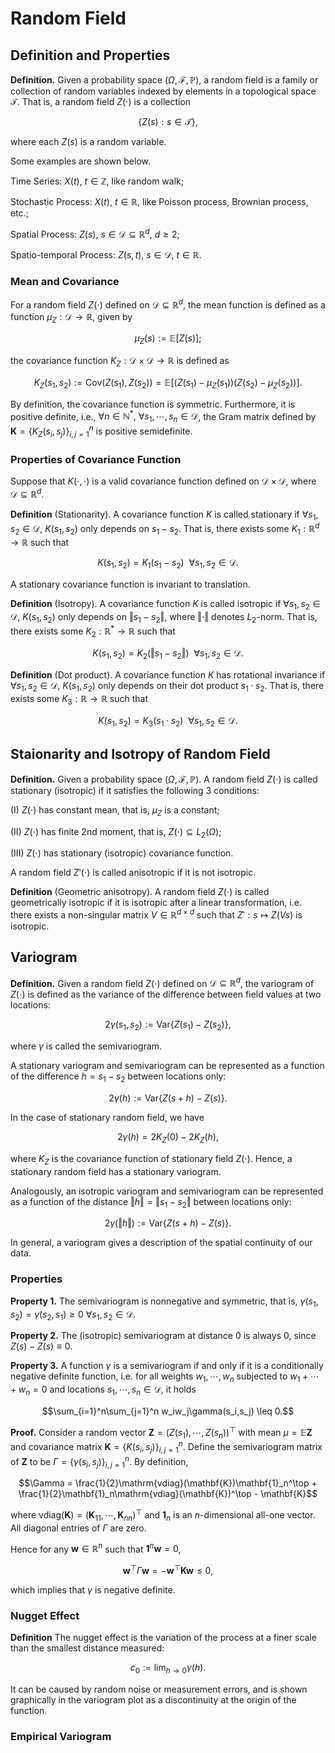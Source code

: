 # Random Field
## Definition and Properties
**Definition.** Given a probability space $(\Omega, \mathcal{F},\mathbb{P})$, a random field is a family or collection of random variables indexed by elements in a topological space $\mathcal{T}$. That is, a random field $Z(\cdot)$ is a collection

$$\left\lbrace Z(s): s\in\mathcal{T}\right\rbrace,$$

where each $Z(s)$ is a random variable.

Some examples are shown below.

Time Series: $X(t),\ t\in\mathbb{Z},$ like random walk;

Stochastic Process: $X(t),\ t\in\mathbb{R}$, like Poisson process, Brownian process, etc.;

Spatial Process: $Z(s),\ s\in\mathcal{D}\subseteq \mathbb{R}^d,\ d\geq 2$;

Spatio-temporal Process: $Z(s,t),\ s\in\mathcal{D},\ t\in\mathbb{R}$.

### Mean and Covariance
For a random field $Z(\cdot)$ defined on $\mathcal{D}\subseteq \mathbb{R}^d$, the mean function is defined as a function $\mu_Z:\mathcal{D}\to\mathbb{R}$, given by

$$\mu_Z(s) := \mathbb{E}[Z(s)];$$

the covariance function $K_Z:\mathcal{D}\times\mathcal{D}\to\mathbb{R}$ is defined as

$$K_Z(s_1,s_2) := \mathrm{Cov}\left(Z(s_1),Z(s_2)\right) = \mathbb{E}\left[\left(Z(s_1)-\mu_Z(s_1)\right)\left(Z(s_2)-\mu_Z(s_2)\right)\right].$$

By definition, the covariance function is symmetric. Furthermore, it is positive definite, i.e., $\forall n\in\mathbb{N}^*,\ \forall s_1,\cdots,s_n\in\mathcal{D}$, the Gram matrix defined by $\mathbf{K} = \lbrace K_Z(s_i,s_j)\rbrace_{i,j=1}^n$ is positive semidefinite.

### Properties of Covariance Function
Suppose that $K(\cdot,\cdot)$ is a valid covariance function defined on $\mathcal{D}\times\mathcal{D}$, where $\mathcal{D}\subseteq\mathbb{R}^d$.

**Definition** (Stationarity). A covariance function $K$ is called stationary if $\forall s_1,s_2\in\mathcal{D}$, $K(s_1,s_2)$ only depends on $s_1-s_2$. That is, there exists some $K_1:\mathbb{R}^d\to\mathbb{R}$ such that

$$K(s_1,s_2) = K_1(s_1-s_2)\ \ \forall s_1,s_2\in\mathcal{D}.$$

A stationary covariance function is invariant to translation.

**Definition** (Isotropy). A covariance function $K$ is called isotropic if $\forall s_1,s_2\in\mathcal{D}$, $K(s_1,s_2)$ only depends on $\Vert s_1-s_2\Vert$, where $\Vert\cdot\Vert$ denotes $L_2$-norm. That is, there exists some $K_2:\mathbb{R}^*\to\mathbb{R}$ such that

$$K(s_1,s_2) = K_2(\Vert s_1-s_2\Vert)\ \ \forall s_1,s_2\in\mathcal{D}.$$

**Definition** (Dot product). A covariance function $K$ has rotational invariance if $\forall s_1,s_2\in\mathcal{D}$, $K(s_1,s_2)$ only depends on their dot product $s_1\cdot s_2$. That is, there exists some $K_3:\mathbb{R}\to\mathbb{R}$ such that

$$K(s_1,s_2) = K_3(s_1\cdot s_2)\ \ \forall s_1,s_2\in\mathcal{D}.$$

## Staionarity and Isotropy of Random Field
**Definition.** Given a probability space $(\Omega, \mathcal{F},\mathbb{P})$. A random field $Z(\cdot)$ is called stationary (isotropic) if it satisfies the following 3 conditions:

  (I) $Z(\cdot)$ has constant mean, that is, $\mu_Z$ is a constant; 

 (II) $Z(\cdot)$ has finite 2nd moment, that is, $Z(\cdot)\subseteq L_2(\Omega)$;

(III) $Z(\cdot)$ has stationary (isotropic) covariance function.

A random field $Z'(\cdot)$ is called anisotropic if it is not isotropic.

**Definition** (Geometric anisotropy). A random field $Z(\cdot)$ is called geometrically isotropic if it is isotropic after a linear transformation, i.e. there exists a non-singular matrix $V\in\mathbb{R}^{d\times d}$ such that $Z': s \mapsto Z(Vs)$ is isotropic.

## Variogram

**Definition.** Given a random field $Z(\cdot)$ defined on $\mathcal{D}\subseteq\mathbb{R}^d$, the variogram of $Z(\cdot)$ is defined as the variance of the difference between field values at two locations:

$$2\gamma(s_1,s_2) := \mathrm{Var}\lbrace Z(s_1) - Z(s_2)\rbrace,$$

where $\gamma$ is called the semivariogram. 

A stationary variogram and semivariogram can be represented as a function of the difference $h=s_1-s_2$ between locations only:

$$2\gamma(h) := \mathrm{Var}\lbrace Z(s + h) - Z(s)\rbrace.$$

In the case of stationary random field, we have

$$2\gamma(h) = 2K_Z(0) - 2K_Z(h),$$

where $K_Z$ is the covariance function of stationary field $Z(\cdot)$. Hence, a stationary random field has a stationary variogram.

Analogously, an isotropic variogram and semivariogram can be represented as a function of the distance $\Vert h\Vert = \Vert s_1-s_2\Vert$ between locations only:

$$2\gamma(\Vert h\Vert) := \mathrm{Var}\lbrace Z(s + h) - Z(s)\rbrace.$$

In general, a variogram gives a description of the spatial continuity of our data.

### Properties
**Property 1.**  The semivariogram is nonnegative and symmetric, that is, $\gamma(s_1,s_2)=\gamma(s_2,s_1) \geq 0\ \forall s_1,s_2\in\mathcal{D}$.

**Property 2.**  The (isotropic) semivariogram at distance 0 is always 0, since $Z(s) - Z(s) \equiv 0$.

**Property 3.**  A function $\gamma$ is a semivariogram if and only if it is a conditionally negative definite function, i.e. for all weights $w_1,\cdots,w_n$ subjected to $w_1+\cdots + w_n = 0$ and locations $s_1,\cdots,s_n \in\mathcal{D}$, it holds

$$\sum_{i=1}^n\sum_{j=1}^n w_iw_j\gamma(s_i,s_j) \leq 0.$$

**Proof.** Consider a random vector $\mathbf{Z} = \left(Z(s_1),\cdots,Z(s_n)\right)^\top$ with mean $\mu=\mathbb{E}\mathbf{Z}$ and covariance matrix $\mathbf{K}=\lbrace K(s_i,s_j)\rbrace_{i,j=1}^n$. Define the semivariogram matrix of $\mathbf{Z}$ to be $\Gamma = \lbrace\gamma(s_i,s_j)\rbrace_{i,j=1}^n$. By definition,

$$\Gamma = \frac{1}{2}\mathrm{vdiag}(\mathbf{K})\mathbf{1}_n^\top + \frac{1}{2}\mathbf{1}_n\mathrm{vdiag}(\mathbf{K})^\top  - \mathbf{K}$$

where $\mathrm{vdiag}(\mathbf{K}) = (\mathbf{K}_{11},\cdots,\mathbf{K} _{nn})^\top$ and $\mathbf{1}_n$ is an $n$-dimensional all-one vector. All diagonal entries of $\Gamma$ are zero.

Hence for any $\mathbf{w}\in\mathbb{R}^n$ such that $\mathbf{1}^n\mathbf{w}=0$,

$$\mathbf{w}^\top\Gamma\mathbf{w} = -\mathbf{w}^\top\mathbf{Kw} \leq 0,$$

which implies that $\gamma$ is negative definite.

### Nugget Effect
**Definition** The nugget effect is the variation of the process at a finer scale than the smallest distance measured:

$$c_0 := \lim_{h\to 0}\gamma(h).$$

It can be caused by random noise or measurement errors, and is shown graphically in the variogram plot as a discontinuity at the origin of the function.

### Empirical Variogram


